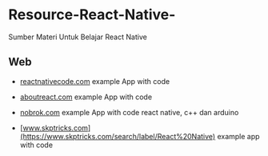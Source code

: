 # Resource-React-Native-
Sumber Materi Untuk Belajar React Native 

## Web 
- [reactnativecode.com](https://reactnativecode.com/) example App with code

- [aboutreact.com](http://aboutreact.com)  example App with code

- [nobrok.com](http://nobrok.com/)  example App with code react native, c++ dan arduino

- [www.skptricks.com](https://www.skptricks.com/search/label/React%20Native) example app with code
